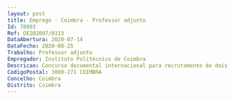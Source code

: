 ```yaml
--- 
layout: post
title: Emprego - Coimbra - Professor adjunto
Id: 78093
Ref: OE202007/0313
DataAbertura: 2020-07-14
DataFecho: 2020-08-25
Trabalho: Professor adjunto
Empregador: Instituto Politécnico de Coimbra
Descricao: Concurso documental internacional para recrutamento de dois postos de trabalho na categoria de Professor Adjunto para a área científica de Engenharia e Gestão Industrial, do Instituto Superior de Engenharia de Coimbra
CodigoPostal: 3000-271 COIMBRA
Concelho: Coimbra
Distrito: Coimbra
--- 
```

